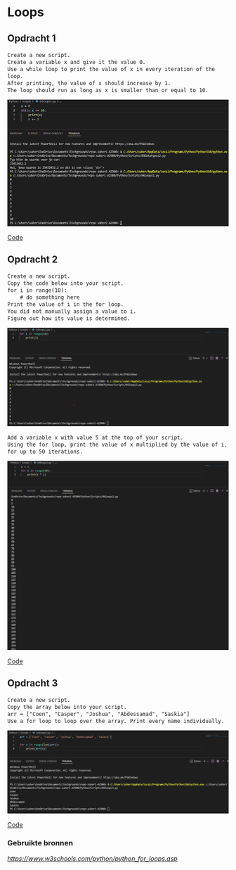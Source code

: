 # **Loops**

## **Opdracht 1**

    Create a new script.
    Create a variable x and give it the value 0.
    Use a while loop to print the value of x in every iteration of the loop. 
    After printing, the value of x should increase by 1. 
    The loop should run as long as x is smaller than or equal to 10.


![SS](../00_includes/PRG/04.01.png)

[Code](../Python/Scripts/04loops1.py)

## **Opdracht 2**

    Create a new script.
    Copy the code below into your script.
    for i in range(10):
        # do something here
    Print the value of i in the for loop. 
    You did not manually assign a value to i. 
    Figure out how its value is determined.

![SS](../00_includes/PRG/04.02.png)

    Add a variable x with value 5 at the top of your script.
    Using the for loop, print the value of x multiplied by the value of i, for up to 50 iterations.

![SS](../00_includes/PRG/04.03.png)

[Code](../Python/Scripts/04loops2.py)

## **Opdracht 3**

    Create a new script.
    Copy the array below into your script.
    arr = ["Coen", "Casper", "Joshua", "Abdessamad", "Saskia"]
    Use a for loop to loop over the array. Print every name individually.

![SS](../00_includes/PRG/04.04.png)

[Code](../Python/Scripts/04loops3.py)

### **Gebruikte bronnen**

*<https://www.w3schools.com/python/python_for_loops.asp>*
